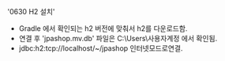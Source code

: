 '0630 H2 설치'
- Gradle 에서 확인되는 h2 버전에 맞춰서 h2를 다운로드함.
- 연결 후 'jpashop.mv.db' 파일은 C:\Users\사용자계정 에서 확인됨.
- jdbc:h2:tcp://localhost/~/jpashop 인터넷모드로연결. 
